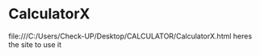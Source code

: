 # CalculatorX
 file:///C:/Users/Check-UP/Desktop/CALCULATOR/CalculatorX.html  heres the site to use it 

